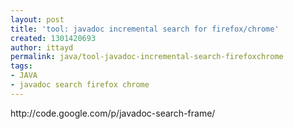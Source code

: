 ```yaml
---
layout: post
title: 'tool: javadoc incremental search for firefox/chrome'
created: 1301420693
author: ittayd
permalink: java/tool-javadoc-incremental-search-firefoxchrome
tags:
- JAVA
- javadoc search firefox chrome
---
```

<p>http://code.google.com/p/javadoc-search-frame/</p>
